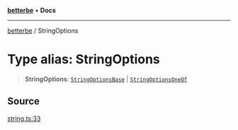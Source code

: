 [**betterbe**](../README.md) • **Docs**

---

[betterbe](../README.md) / StringOptions

# Type alias: StringOptions

> **StringOptions**: [`StringOptionsBase`](../interfaces/StringOptionsBase.md) \| [`StringOptionsOneOf`](../interfaces/StringOptionsOneOf.md)

## Source

[string.ts:33](https://github.com/ericvera/betterbe/blob/main/src/string.ts#L33)
